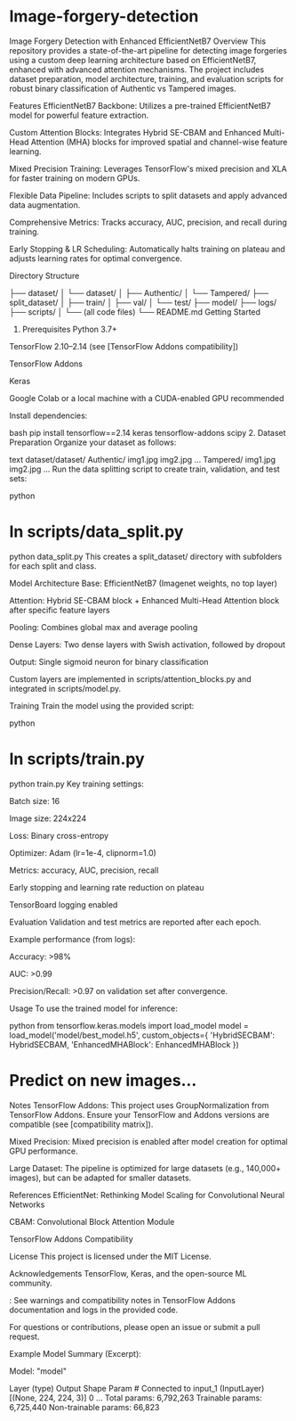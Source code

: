 # Image-forgery-detection


Image Forgery Detection with Enhanced EfficientNetB7
Overview
This repository provides a state-of-the-art pipeline for detecting image forgeries using a custom deep learning architecture based on EfficientNetB7, enhanced with advanced attention mechanisms. The project includes dataset preparation, model architecture, training, and evaluation scripts for robust binary classification of Authentic vs Tampered images.

Features
EfficientNetB7 Backbone: Utilizes a pre-trained EfficientNetB7 model for powerful feature extraction.

Custom Attention Blocks: Integrates Hybrid SE-CBAM and Enhanced Multi-Head Attention (MHA) blocks for improved spatial and channel-wise feature learning.

Mixed Precision Training: Leverages TensorFlow's mixed precision and XLA for faster training on modern GPUs.

Flexible Data Pipeline: Includes scripts to split datasets and apply advanced data augmentation.

Comprehensive Metrics: Tracks accuracy, AUC, precision, and recall during training.

Early Stopping & LR Scheduling: Automatically halts training on plateau and adjusts learning rates for optimal convergence.

Directory Structure

├── dataset/
│   └── dataset/
│       ├── Authentic/
│       └── Tampered/
├── split_dataset/
│   ├── train/
│   ├── val/
│   └── test/
├── model/
├── logs/
├── scripts/
│   └── (all code files)
└── README.md
Getting Started
1. Prerequisites
Python 3.7+

TensorFlow 2.10–2.14 (see [TensorFlow Addons compatibility])

TensorFlow Addons

Keras

Google Colab or a local machine with a CUDA-enabled GPU recommended

Install dependencies:

bash
pip install tensorflow==2.14 keras tensorflow-addons scipy
2. Dataset Preparation
Organize your dataset as follows:

text
dataset/dataset/
    Authentic/
        img1.jpg
        img2.jpg
        ...
    Tampered/
        img1.jpg
        img2.jpg
        ...
Run the data splitting script to create train, validation, and test sets:

python
# In scripts/data_split.py
python data_split.py
This creates a split_dataset/ directory with subfolders for each split and class.

Model Architecture
Base: EfficientNetB7 (Imagenet weights, no top layer)

Attention: Hybrid SE-CBAM block + Enhanced Multi-Head Attention block after specific feature layers

Pooling: Combines global max and average pooling

Dense Layers: Two dense layers with Swish activation, followed by dropout

Output: Single sigmoid neuron for binary classification

Custom layers are implemented in scripts/attention_blocks.py and integrated in scripts/model.py.

Training
Train the model using the provided script:

python
# In scripts/train.py
python train.py
Key training settings:

Batch size: 16

Image size: 224x224

Loss: Binary cross-entropy

Optimizer: Adam (lr=1e-4, clipnorm=1.0)

Metrics: accuracy, AUC, precision, recall

Early stopping and learning rate reduction on plateau

TensorBoard logging enabled

Evaluation
Validation and test metrics are reported after each epoch.

Example performance (from logs):

Accuracy: >98%

AUC: >0.99

Precision/Recall: >0.97 on validation set after convergence.

Usage
To use the trained model for inference:

python
from tensorflow.keras.models import load_model
model = load_model('model/best_model.h5', custom_objects={
    'HybridSECBAM': HybridSECBAM,
    'EnhancedMHABlock': EnhancedMHABlock
})
# Predict on new images...
Notes
TensorFlow Addons: This project uses GroupNormalization from TensorFlow Addons. Ensure your TensorFlow and Addons versions are compatible (see [compatibility matrix]).

Mixed Precision: Mixed precision is enabled after model creation for optimal GPU performance.

Large Dataset: The pipeline is optimized for large datasets (e.g., 140,000+ images), but can be adapted for smaller datasets.

References
EfficientNet: Rethinking Model Scaling for Convolutional Neural Networks

CBAM: Convolutional Block Attention Module

TensorFlow Addons Compatibility

License
This project is licensed under the MIT License.

Acknowledgements
TensorFlow, Keras, and the open-source ML community.

: See warnings and compatibility notes in TensorFlow Addons documentation and logs in the provided code.

For questions or contributions, please open an issue or submit a pull request.

Example Model Summary (Excerpt):

Model: "model"

Layer (type) Output Shape Param # Connected to
input_1 (InputLayer) [(None, 224, 224, 3)] 0
...
Total params: 6,792,263
Trainable params: 6,725,440
Non-trainable params: 66,823
